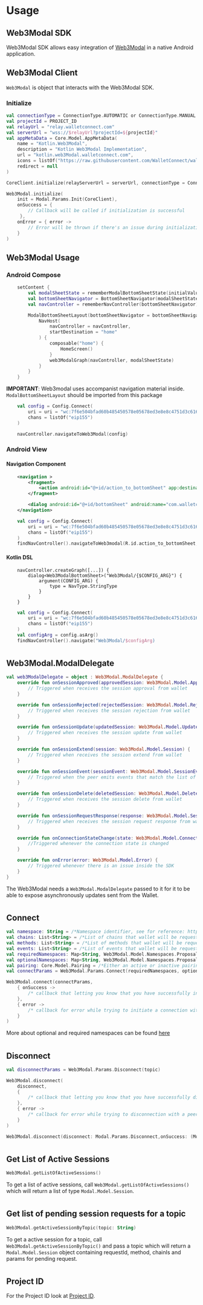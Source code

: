 # Usage

## Web3Modal SDK

Web3Modal SDK allows easy integration of [Web3Modal](https://web3modal.com/) in a native Android application.

## Web3Modal Client

`Web3Modal` is object that interacts with the Web3Modal SDK.

### Initialize

```kotlin
val connectionType = ConnectionType.AUTOMATIC or ConnectionType.MANUAL
val projectId = PROJECT_ID
val relayUrl = "relay.walletconnect.com"
val serverUrl = "wss://$relayUrl?projectId=${projectId}"
val appMetaData = Core.Model.AppMetaData(
    name = "Kotlin.Web3Modal",
    description = "Kotlin Web3Modal Implementation",
    url = "kotlin.web3Modal.walletconnect.com",
    icons = listOf("https://raw.githubusercontent.com/WalletConnect/walletconnect-assets/master/Icon/Gradient/Icon.png"),
    redirect = null
)

CoreClient.initialize(relayServerUrl = serverUrl, connectionType = ConnectionType.AUTOMATIC, application = this, metaData = appMetaData)

Web3Modal.initialize(
    init = Modal.Params.Init(CoreClient),
    onSuccess = {
        // Callback will be called if initialization is successful
     },
    onError = { error -> 
        // Error will be thrown if there's an issue during initialization
    }
)
```

## Web3Modal Usage

### Android Compose

````kotlin
    setContent {
        val modalSheetState = rememberModalBottomSheetState(initialValue = ModalBottomSheetValue.Hidden, skipHalfExpanded = true)
        val bottomSheetNavigator = BottomSheetNavigator(modalSheetState)
        val navController = rememberNavController(bottomSheetNavigator)

        ModalBottomSheetLayout(bottomSheetNavigator = bottomSheetNavigator) {
            NavHost(
                navController = navController,
                startDestination = "home"
            ) {
                composable("home") {
                    HomeScreen()
                }
                web3ModalGraph(navController, modalSheetState)
            }
        }
    }
````
**IMPORTANT**: Web3modal uses accompanist navigation material inside. `ModalBottomSheetLayout` should be imported from this package

````kotlin
    val config = Config.Connect(
        uri = uri = "wc:7f6e504bfad60b485450578e05678ed3e8e8c4751d3c6160be17160d63ec90f9@2",
        chans = listOf("eip155")
    )

    navController.navigateToWeb3Modal(config)
````

### Android View

#### Navigation Component

````xml
    <navigation >
        <fragment>
            <action android:id="@+id/action_to_bottomSheet" app:destination="@id/bottomSheet" />
        </fragment>

        <dialog android:id="@+id/bottomSheet" android:name="com.walletconnect.web3.modal.ui.Web3ModalBottomSheet"/>
    </navigation>
````

````kotlin
    val config = Config.Connect(
        uri = uri = "wc:7f6e504bfad60b485450578e05678ed3e8e8c4751d3c6160be17160d63ec90f9@2",
        chans = listOf("eip155")
    )
    findNavController().navigateToWeb3modal(R.id.action_to_bottomSheet, config)
````

#### Kotlin DSL

````kollin
    navController.createGraph([...]) {
        dialog<Web3ModalBottomSheet>("Web3Modal/{$CONFIG_ARG}") {
            argument(CONFIG_ARG) {
                type = NavType.StringType
            }
        }
    }
````

````kotlin
    val config = Config.Connect(
        uri = uri = "wc:7f6e504bfad60b485450578e05678ed3e8e8c4751d3c6160be17160d63ec90f9@2",
        chans = listOf("eip155")
    )
    val configArg = config.asArg()
    findNavController().navigate("Web3Modal/$configArg)
````

#

## Web3Modal.ModalDelegate

````kotlin
val web3ModalDelegate = object : Web3Modal.ModalDelegate {
    override fun onSessionApproved(approvedSession: Web3Modal.Model.ApprovedSession) {
        // Triggered when receives the session approval from wallet
    }

    override fun onSessionRejected(rejectedSession: Web3Modal.Model.RejectedSession) {
        // Triggered when receives the session rejection from wallet
    }

    override fun onSessionUpdate(updatedSession: Web3Modal.Model.UpdatedSession) {
        // Triggered when receives the session update from wallet
    }

    override fun onSessionExtend(session: Web3Modal.Model.Session) {
        // Triggered when receives the session extend from wallet
    }

    override fun onSessionEvent(sessionEvent: Web3Modal.Model.SessionEvent) {
        // Triggered when the peer emits events that match the list of events agreed upon session settlement
    }

    override fun onSessionDelete(deletedSession: Web3Modal.Model.DeletedSession) {
        // Triggered when receives the session delete from wallet
    }

    override fun onSessionRequestResponse(response: Web3Modal.Model.SessionRequestResponse) {
        // Triggered when receives the session request response from wallet
    }

    override fun onConnectionStateChange(state: Web3Modal.Model.ConnectionState) {
        //Triggered whenever the connection state is changed
    }

    override fun onError(error: Web3Modal.Model.Error) {
        // Triggered whenever there is an issue inside the SDK
    }
}
````

The Web3Modal needs a `Web3Modal.ModalDelegate` passed to it for it to be able to expose asynchronously updates sent from the Wallet.

#

## Connect

````kotlin
val namespace: String = /*Namespace identifier, see for reference: https://github.com/ChainAgnostic/CAIPs/blob/master/CAIPs/caip-2.md#syntax*/
val chains: List<String> = /*List of chains that wallet will be requested for*/
val methods: List<String> = /*List of methods that wallet will be requested for*/
val events: List<String> = /*List of events that wallet will be requested for*/
val requiredNamespaces: Map<String, Web3Modal.Model.Namespaces.Proposal> = mapOf(namespace, Web3Modal.Model.Namespaces.Proposal(accounts, methods, events)) /*Required namespaces to setup a session*/
val optionalNamespaces: Map<String, Web3Modal.Model.Namespaces.Proposal> = mapOf(namespace, Web3Modal.Model.Namespaces.Proposal(accounts, methods, events)) /*Optional namespaces to setup a session*/
val pairing: Core.Model.Pairing = /*Either an active or inactive pairing*/
val connectParams = Web3Modal.Params.Connect(requiredNamespaces, optionalNamespaces, pairing)

Web3Modal.connect(connectParams, 
    { onSuccess -> 
        /* callback that letting you know that you have successfully initiated connecting */ 
    }, 
    { error -> 
        /* callback for error while trying to initiate a connection with a peer */ 
    }
)
````

More about optional and required namespaces can be found [here](https://github.com/ChainAgnostic/CAIPs/blob/master/CAIPs/caip-25.md)

#
## Disconnect

````kotlin
val disconnectParams = Web3Modal.Params.Disconnect(topic)

Web3Modal.disconnect(
    disconnect,
    { 
        /* callback that letting you know that you have successfully disconnected */ 
    },
    { error -> 
        /* callback for error while trying to disconnection with a peer */ 
    }
)

Web3Modal.disconnect(disconnect: Modal.Params.Disconnect,onSuccess: (Modal.Params.Disconnect) -> Unit = {}, onError: (Modal.Model.Error) -> Unit)
````

#
## Get List of Active Sessions

```kotlin
Web3Modal.getListOfActiveSessions()
```

To get a list of active sessions, call `Web3Modal.getListOfActiveSessions()` which will return a list of type `Modal.Model.Session`.

#
## Get list of pending session requests for a topic

````kotlin
Web3Modal.getActiveSessionByTopic(topic: String)
````

To get a active session for a topic, call `Web3Modal.getActiveSessionByTopic()` and pass a topic which will return
a `Modal.Model.Session` object containing requestId, method, chainIs and params for pending request.


#
## Project ID

For the Project ID look at [Project ID](https://www.walletconnect.com).
